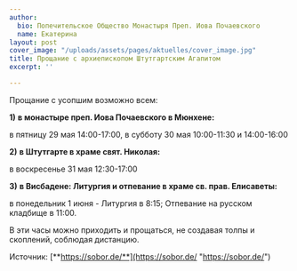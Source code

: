 ```yaml
---
author:
  bio: Попечительское Общество Монастыря Преп. Иова Почаевского
  name: Екатерина
layout: post
cover_image: "/uploads/assets/pages/aktuelles/cover_image.jpg"
title: Прощание с архиепископом Штутгартским Агапитом
excerpt: ''

---
```

Прощание с усопшим возможно всем:

**1)** **в монастыре преп. Иова Почаевского в Мюнхене:**

в пятницу 29 мая 14:00-17:00, в субботу 30 мая 10:00-11:30 и 14:00-16:00

**2)** **в Штутгарте в храме свят. Николая:**

в воскресенье 31 мая 12:30-17:00

**3)** **в Висбадене: Литургия и отпевание в храме св. прав. Елисаветы:**

в понедельник 1 июня - Литургия в 8:15; Отпевание на русском кладбище в 11:00.

В эти часы можно приходить и прощаться, не создавая толпы и скоплений, соблюдая дистанцию.

Источник: [**https://sobor.de/**](https://sobor.de/ "https://sobor.de/")